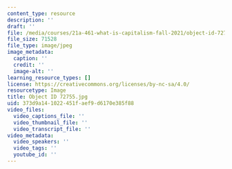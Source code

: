 ```yaml
---
content_type: resource
description: ''
draft: ''
file: /media/courses/21a-461-what-is-capitalism-fall-2021/object-id-72755.jpg
file_size: 71528
file_type: image/jpeg
image_metadata:
  caption: ''
  credit: ''
  image-alt: ''
learning_resource_types: []
license: https://creativecommons.org/licenses/by-nc-sa/4.0/
resourcetype: Image
title: Object ID 72755.jpg
uid: 373d9a14-1022-451f-aef9-d6170e385f88
video_files:
  video_captions_file: ''
  video_thumbnail_file: ''
  video_transcript_file: ''
video_metadata:
  video_speakers: ''
  video_tags: ''
  youtube_id: ''
---
```

